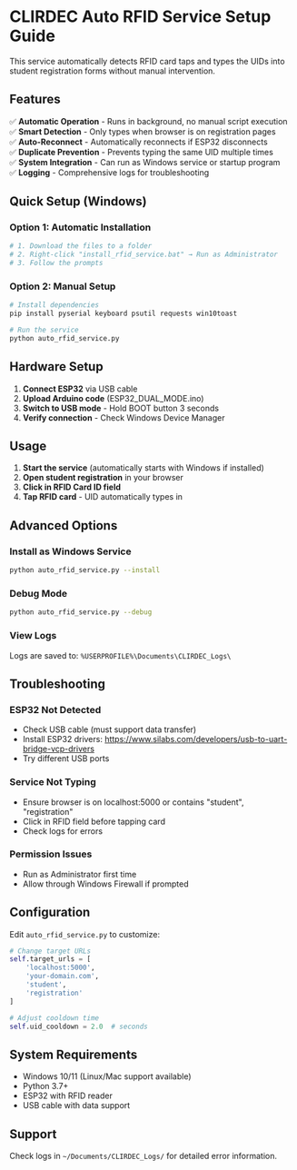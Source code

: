 # CLIRDEC Auto RFID Service Setup Guide

This service automatically detects RFID card taps and types the UIDs into student registration forms without manual intervention.

## Features

✅ **Automatic Operation** - Runs in background, no manual script execution  
✅ **Smart Detection** - Only types when browser is on registration pages  
✅ **Auto-Reconnect** - Automatically reconnects if ESP32 disconnects  
✅ **Duplicate Prevention** - Prevents typing the same UID multiple times  
✅ **System Integration** - Can run as Windows service or startup program  
✅ **Logging** - Comprehensive logs for troubleshooting  

## Quick Setup (Windows)

### Option 1: Automatic Installation
```bash
# 1. Download the files to a folder
# 2. Right-click "install_rfid_service.bat" → Run as Administrator
# 3. Follow the prompts
```

### Option 2: Manual Setup
```bash
# Install dependencies
pip install pyserial keyboard psutil requests win10toast

# Run the service
python auto_rfid_service.py
```

## Hardware Setup

1. **Connect ESP32** via USB cable
2. **Upload Arduino code** (ESP32_DUAL_MODE.ino)
3. **Switch to USB mode** - Hold BOOT button 3 seconds
4. **Verify connection** - Check Windows Device Manager

## Usage

1. **Start the service** (automatically starts with Windows if installed)
2. **Open student registration** in your browser
3. **Click in RFID Card ID field**
4. **Tap RFID card** - UID automatically types in

## Advanced Options

### Install as Windows Service
```bash
python auto_rfid_service.py --install
```

### Debug Mode
```bash
python auto_rfid_service.py --debug
```

### View Logs
Logs are saved to: `%USERPROFILE%\Documents\CLIRDEC_Logs\`

## Troubleshooting

### ESP32 Not Detected
- Check USB cable (must support data transfer)
- Install ESP32 drivers: https://www.silabs.com/developers/usb-to-uart-bridge-vcp-drivers
- Try different USB ports

### Service Not Typing
- Ensure browser is on localhost:5000 or contains "student", "registration"
- Click in RFID field before tapping card
- Check logs for errors

### Permission Issues
- Run as Administrator first time
- Allow through Windows Firewall if prompted

## Configuration

Edit `auto_rfid_service.py` to customize:

```python
# Change target URLs
self.target_urls = [
    'localhost:5000',
    'your-domain.com',
    'student', 
    'registration'
]

# Adjust cooldown time
self.uid_cooldown = 2.0  # seconds
```

## System Requirements

- Windows 10/11 (Linux/Mac support available)
- Python 3.7+
- ESP32 with RFID reader
- USB cable with data support

## Support

Check logs in `~/Documents/CLIRDEC_Logs/` for detailed error information.